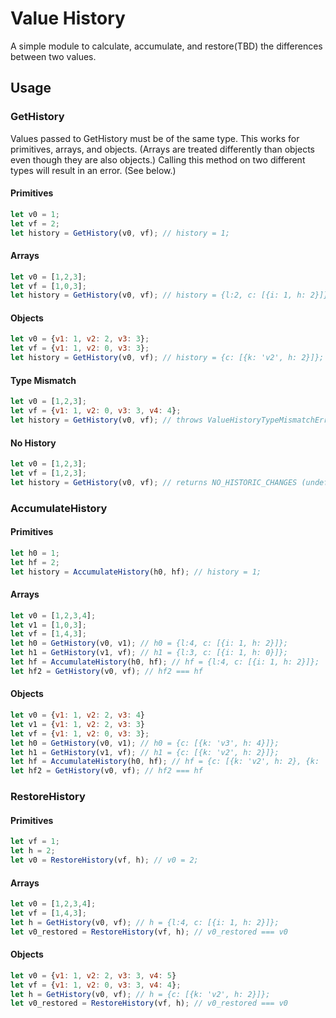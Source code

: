 # Value History
A simple module to calculate, accumulate, and restore(TBD) the differences between two values.
## Usage

### GetHistory
Values passed to GetHistory must be of the same type. This works for primitives, arrays, and objects. (Arrays are treated differently than objects even though they are also objects.) Calling this method on two different types will result in an error. (See below.)
#### Primitives
```javascript
let v0 = 1;
let vf = 2;
let history = GetHistory(v0, vf); // history = 1;
```

#### Arrays
```javascript
let v0 = [1,2,3];
let vf = [1,0,3];
let history = GetHistory(v0, vf); // history = {l:2, c: [{i: 1, h: 2}]};
```

#### Objects
```javascript
let v0 = {v1: 1, v2: 2, v3: 3};
let vf = {v1: 1, v2: 0, v3: 3};
let history = GetHistory(v0, vf); // history = {c: [{k: 'v2', h: 2}]};
```

#### Type Mismatch
```javascript
let v0 = [1,2,3];
let vf = {v1: 1, v2: 0, v3: 3, v4: 4};
let history = GetHistory(v0, vf); // throws ValueHistoryTypeMismatchError
```

#### No History
```javascript
let v0 = [1,2,3];
let vf = [1,2,3];
let history = GetHistory(v0, vf); // returns NO_HISTORIC_CHANGES (undefined)
```
### AccumulateHistory
#### Primitives
```javascript
let h0 = 1;
let hf = 2;
let history = AccumulateHistory(h0, hf); // history = 1;
```
#### Arrays
```javascript
let v0 = [1,2,3,4];
let v1 = [1,0,3];
let vf = [1,4,3];
let h0 = GetHistory(v0, v1); // h0 = {l:4, c: [{i: 1, h: 2}]};
let h1 = GetHistory(v1, vf); // h1 = {l:3, c: [{i: 1, h: 0}]};
let hf = AccumulateHistory(h0, hf); // hf = {l:4, c: [{i: 1, h: 2}]};
let hf2 = GetHistory(v0, vf); // hf2 === hf
```
#### Objects
```javascript
let v0 = {v1: 1, v2: 2, v3: 4}
let v1 = {v1: 1, v2: 2, v3: 3}
let vf = {v1: 1, v2: 0, v3: 3};
let h0 = GetHistory(v0, v1); // h0 = {c: [{k: 'v3', h: 4}]};
let h1 = GetHistory(v1, vf); // h1 = {c: [{k: 'v2', h: 2}]};
let hf = AccumulateHistory(h0, hf); // hf = {c: [{k: 'v2', h: 2}, {k: 'v3', h: 4}]};
let hf2 = GetHistory(v0, vf); // hf2 === hf
```

### RestoreHistory
#### Primitives
```javascript
let vf = 1;
let h = 2;
let v0 = RestoreHistory(vf, h); // v0 = 2;
```
#### Arrays
```javascript
let v0 = [1,2,3,4];
let vf = [1,4,3];
let h = GetHistory(v0, vf); // h = {l:4, c: [{i: 1, h: 2}]};
let v0_restored = RestoreHistory(vf, h); // v0_restored === v0
```
#### Objects
```javascript
let v0 = {v1: 1, v2: 2, v3: 3, v4: 5}
let vf = {v1: 1, v2: 0, v3: 3, v4: 4};
let h = GetHistory(v0, vf); // h = {c: [{k: 'v2', h: 2}]};
let v0_restored = RestoreHistory(vf, h); // v0_restored === v0
```

